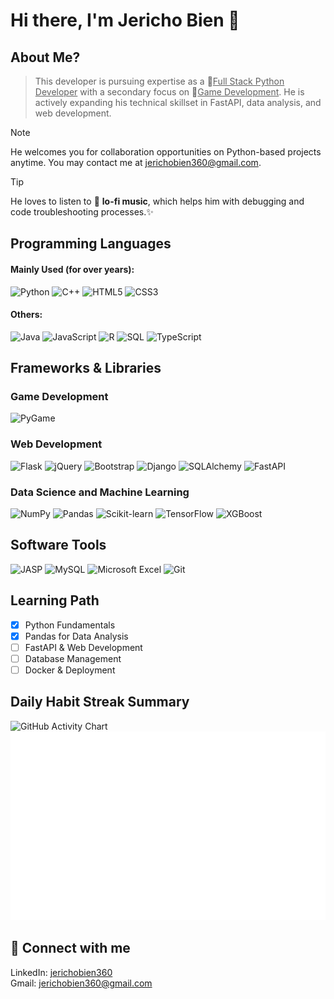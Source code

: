 # Hi there, I'm Jericho Bien 👋
## About Me?
> This developer is pursuing expertise as a 🔵<ins>Full Stack Python Developer</ins> with a secondary focus on 🔴<ins>Game Development</ins>. He is actively expanding his technical skillset in FastAPI, data analysis, and web development.

> [!NOTE]
> He welcomes you for collaboration opportunities on Python-based projects anytime. You may contact me at jerichobien360@gmail.com.

> [!TIP]
> He loves to listen to 🎵 **lo-fi music**, which helps him with debugging and code troubleshooting processes.✨


## Programming Languages
#### Mainly Used (for over years):
![Python](https://img.shields.io/badge/-Python-3776AB?style=flat-square&logo=python&logoColor=white)
![C++](https://img.shields.io/badge/-C++-00599C?style=flat-square&logo=cplusplus&logoColor=white)
![HTML5](https://img.shields.io/badge/-HTML5-E34F26?style=flat-square&logo=html5&logoColor=white)
![CSS3](https://img.shields.io/badge/-CSS3-1572B6?style=flat-square&logo=css3&logoColor=white)

#### Others:
![Java](https://img.shields.io/badge/-Java-007396?style=flat-square&logo=java&logoColor=white)
![JavaScript](https://img.shields.io/badge/-JavaScript-F7DF1E?style=flat-square&logo=javascript&logoColor=black)
![R](https://img.shields.io/badge/-R-276DC3?style=flat-square&logo=r&logoColor=white)
![SQL](https://img.shields.io/badge/-SQL-4479A1?style=flat-square&logo=mysql&logoColor=white)
![TypeScript](https://img.shields.io/badge/-TypeScript-1572B6?style=flat-square&logo=typescript&logoColor=white)

## Frameworks & Libraries
### Game Development
![PyGame](https://img.shields.io/badge/-Pygame-3776AB?style=flat-square&logo=pygame&logoColor=white)

### Web Development
![Flask](https://img.shields.io/badge/-Flask-000000?style=flat-square&logo=flask&logoColor=white)
![jQuery](https://img.shields.io/badge/-jQuery-0769AD?style=flat-square&logo=jquery&logoColor=white)
![Bootstrap](https://img.shields.io/badge/-Bootstrap-7952B3?style=flat-square&logo=bootstrap&logoColor=white)
![Django](https://img.shields.io/badge/-Django-000000?style=flat-square&logo=Django&logoColor=white)
![SQLAlchemy](https://img.shields.io/badge/-SQLAlchemy-000000?style=flat-square&logo=SQLAlchemy&logoColor=white)
![FastAPI](https://img.shields.io/badge/-FastAPI-000000?style=flat-square&logo=fastapi&logoColor=white)

### Data Science and Machine Learning
![NumPy](https://img.shields.io/badge/-NumPy-013243?style=flat-square&logo=numpy&logoColor=white)
![Pandas](https://img.shields.io/badge/-Pandas-150458?style=flat-square&logo=pandas&logoColor=white)
![Scikit-learn](https://img.shields.io/badge/-Scikit--learn-F7931E?style=flat-square&logo=scikit-learn&logoColor=white)
![TensorFlow](https://img.shields.io/badge/-TensorFlow-FF6F00?style=flat-square&logo=tensorflow&logoColor=white)
![XGBoost](https://img.shields.io/badge/-XGBoost-FF6600?style=flat-square&logo=xgboost&logoColor=white)

## Software Tools
![JASP](https://img.shields.io/badge/-JASP-0F4C75?style=flat-square&logo=jasp&logoColor=white)
![MySQL](https://img.shields.io/badge/-MySQL-4479A1?style=flat-square&logo=mysql&logoColor=white)
![Microsoft Excel](https://img.shields.io/badge/-Microsoft%20Excel-217346?style=flat-square&logo=microsoft-excel&logoColor=white)
![Git](https://img.shields.io/badge/-Git-F05032?style=flat-square&logo=git&logoColor=white)


## Learning Path
- [x] Python Fundamentals
- [x] Pandas for Data Analysis
- [ ] FastAPI & Web Development
- [ ] Database Management
- [ ] Docker & Deployment

## Daily Habit Streak Summary
![GitHub Activity Chart](https://github-readme-activity-graph.vercel.app/graph?username=jerichobien360&theme=github-compact)
![Daily Coding Streak](./streak-summary.svg)

## 🔗 Connect with me
LinkedIn: <a href="https://www.linkedin.com/in/jericho-bien-5b751a321/" target="_blank" rel="noopener noreferrer">jerichobien360</a>
<br/>
Gmail: <a href="https://mail.google.com/mail/?view=cm&fs=1&to=jerichobien360@gmail.com" target="_blank" rel="noopener noreferrer">jerichobien360@gmail.com</a>

